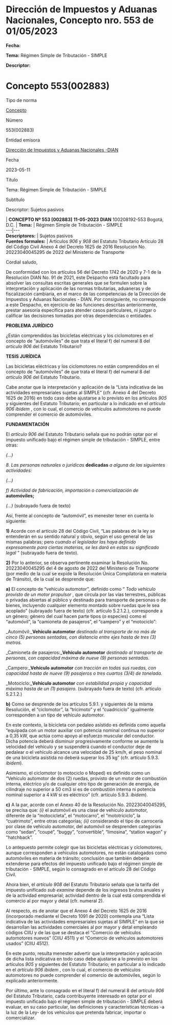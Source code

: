 # Dirección de Impuestos y Aduanas Nacionales, Concepto nro. 553 de 01/05/2023


**Fecha:**

**Tema:** Régimen Simple de Tributación - SIMPLE

**Descriptor:**

# Concepto 553(002883)

Tipo de norma

[Concepto](/normatividad/tipo-de-norma/concepto)

Número

553(002883)

Entidad emisora

[Dirección de Impuestos y Aduanas Nacionales -DIAN](/normatividad/entidad-emisora/direccion-de-impuestos-y-aduanas-nacionales-dian)

Fecha

2023-05-11

Título

Tema: Régimen Simple de Tributación - SIMPLE

Subtítulo

Descriptor: Sujetos pasivos

|  **CONCEPTO Nº 553 [002883]** **11-05-2023** **DIAN** 100208192-553 Bogotá, D.C. |  **Tema:** |  Régimen Simple de Tributación - SIMPLE  
---|---  
**Descriptores:** |  Sujetos pasivos  
**Fuentes formales:** |  Artículos  _906_ y  _908_ del Estatuto Tributario Artículo 28 del Código Civil Anexo 4 del Decreto 1625 de 2016 Resolución No. 20223040045295 de 2022 del Ministerio de Transporte  
  
Cordial saludo,

De conformidad con los artículos 56 del Decreto 1742 de 2020 y 7-1 de la Resolución DIAN No. 91 de 2021, este Despacho está facultado para absolver las consultas escritas generales que se formulen sobre la interpretación y aplicación de las normas tributarias, aduaneras y de fiscalización cambiaria, en el marco de las competencias de la Dirección de Impuestos y Aduanas Nacionales - DIAN. Por consiguiente, no corresponde a este Despacho, en ejercicio de las funciones descritas anteriormente, prestar asesoría específica para atender casos particulares, ni juzgar o calificar las decisiones tomadas por otras dependencias o entidades.

**PROBLEMA JURÍDICO**

¿Están comprendidos las bicicletas eléctricas y los ciclomotores en el concepto de “automóviles” de que trata el literal f) del numeral 8 del  _artículo 906_ del Estatuto Tributario?

**TESIS JURÍDICA**

Las bicicletas eléctricas y los ciclomotores no están comprendidos en el concepto de “automóviles” de que trata el literal f) del numeral 8 del  _artículo 906_ del Estatuto Tributario.

Cabe anotar que la interpretación y aplicación de la “Lista indicativa de las actividades empresariales sujetas al SIMPLE” (cfr. Anexo 4 del Decreto 1625 de 2016) en todo caso debe ajustarse a lo previsto en los artículos  _905_ y siguientes del Estatuto Tributario; en particular a lo indicado en el  _artículo 906_  _ibidem_ , con lo cual, el comercio de vehículos automotores no puede comprender el comercio de automóviles.

**FUNDAMENTACIÓN**

El  _artículo 906_ del Estatuto Tributario señala que no podrán optar por el impuesto unificado bajo el régimen simple de tributación - SIMPLE, entre otras:

_(…)_

_8\. Las personas naturales o jurídicas_ __dedicadas__ _a alguna de las siguientes actividades:_

_(…)_

_f) Actividad de fabricación, importación o comercialización de_ __automóviles;__

_(...)_ (subrayado fuera de texto)

Así, frente al concepto de “automóvil”, es menester tener en cuenta lo siguiente:

**1)** Acorde con el artículo 28 del Código Civil, “Las palabras de la ley se entenderán en su sentido natural y obvio, según el uso general de las mismas palabras; pero  _cuando el legislador las haya definido expresamente para ciertas materias, se les dará en estas su significado legal_ ” (subrayado fuera de texto).

**2)** Por lo anterior, se observa pertinente examinar la Resolución No. 20223040045295 del 4 de agosto de 2022 del Ministerio de Transporte (por medio de la cual se expide la Resolución Única Compilatoria en materia de Tránsito), de la cual se desprende que:

**a)** El concepto de “vehículo automotor”, definido como “ _Todo vehículo provisto de un motor propulsor_ , que circula por las vías terrestres, públicas o privadas abiertas al público y destinado para transporte de personas o de bienes, incluyendo cualquier elemento montado sobre ruedas que le sea acoplado” (subrayado fuera de texto) (cfr. artículo 5.2.1.2.), corresponde a un género; género del cual hacen parte tipos (o especies) como el “automóvil”, la “camioneta de pasajeros”, el “campero” y el “motociclo”:

_Automóvil:___Vehículo automotor__ _destinado al transporte de no más de cinco (5) personas sentadas, con distancia entre ejes hasta de tres (3) metros._

_Camioneta de pasajeros:___Vehículo automotor__ _destinado al transporte de personas, con capacidad máxima de nueve (9) personas sentadas._

_Campero:___Vehículo automotor__ _con tracción en todas sus ruedas, con capacidad hasta de nueve (9) pasajeros o tres cuartos (3/4) de tonelada._

_Motociclo:___Vehículo automotor__ _con estabilidad propia y capacidad máxima hasta de un (1) pasajero._ (subrayado fuera de texto) (cfr. artículo 5.2.1.2.)

**b)** Como se desprende de los artículos 5.9.1. y siguientes de la misma Resolución, el “ciclomotor”, la “tricimoto” y el “cuadriciclo” igualmente corresponden a un tipo de vehículo automotor.

En este contexto, la bicicleta con pedaleo asistido es definida como aquella “equipada con un motor auxiliar con potencia nominal continua no superior a 0,35 kW, que actúa como apoyo al esfuerzo muscular del conductor. Dicha potencia deberá disminuir progresivamente conforme se aumente la velocidad del vehículo y se suspenderá cuando el conductor deje de pedalear o el vehículo alcance una velocidad de 25 km/h, el peso nominal de una bicicleta asistida no deberá superar los 35 kg” (cfr. artículo 5.9.3.  _ibidem_).

Asimismo, el ciclomotor (o motociclo o Moped) es definido como un “Vehículo automotor de dos (2) ruedas, provisto de un motor de combustión interna, eléctrico y/o de cualquier otro tipo de generación de energía, de cilindraje no superior a 50 cm3 si es de combustión interna ni potencia nominal superior a 4 kW si es eléctrico” (cfr. artículo 5.9.3.  _ibidem_).

**c)** A la par, acorde con el Anexo 40 de la Resolución No. 20223040045295, se precisa que:  _(i)_ el automóvil es una clase de vehículo automotor, diferente de la “motocicleta”, el “motocarro”, el “mototriciclo”, la “cuatrimoto”, entre otras categorías;  _(ii)_ considerando el tipo de carrocería por clase de vehículo automotor, del automóvil se desprenden categorías como “sedan”, “coupé”, “buggy”, “convertible”, “limosina”, “station wagon” y “hatchback”.

Lo antepuesto permite colegir que las bicicletas eléctricas y ciclomotores, aunque corresponden a vehículos automotores, no están catalogados como automóviles en materia de tránsito; conclusión que también debería extenderse para efectos del impuesto unificado bajo el régimen simple de tributación - SIMPLE, según lo consagrado en el artículo 28 del Código Civil.

Ahora bien, el  _artículo 908_ del Estatuto Tributario señala que la tarifa del impuesto unificado  _sub examine_ depende de los ingresos brutos anuales y de la actividad empresarial; actividad dentro de la cual está comprendida el comercio al por mayor y detal (cfr. numeral 2).

Al respecto, es de anotar que el Anexo 4 del Decreto 1625 de 2016 (incorporado mediante el Decreto 1091 de 2020) contempla una “Lista indicativa de las actividades empresariales sujetas al SIMPLE” en la que se desarrollan las actividades comerciales al por mayor y detal empleando códigos CIIU y de las que se destaca el “Comercio de vehículos automotores nuevos” (CIIU 4511) y el “Comercio de vehículos automotores usados” (CIIU 4512).

En este punto, resulta menester advertir que la interpretación y aplicación de dicha lista indicativa en todo caso debe ajustarse a lo previsto en los artículos  _905_ y siguientes del Estatuto Tributario; en particular a lo indicado en el  _artículo 906_  _ibidem_ , con lo cual, el comercio de vehículos automotores no puede comprender el comercio de automóviles, según lo explicado anteriormente.

Por último, ante lo consagrado en el literal f) del numeral 8 del  _artículo 906_ del Estatuto Tributario, cada contribuyente interesado en optar por el impuesto unificado bajo el régimen simple de tributación - SIMPLE deberá evaluar, en su caso particular, las definiciones y características técnicas -a la luz de la Ley- de los vehículos que pretenda fabricar, importar o comercializar.
